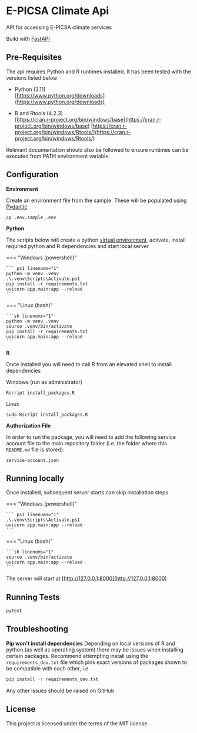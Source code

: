 # E-PICSA Climate Api

API for accessing E-PICSA climate services

Build with [FastAPI](https://fastapi.tiangolo.com/)

## Pre-Requisites

The api requires Python and R runtimes installed. It has been tested with the versions listed below

- Python (3.11)  
  [https://www.python.org/downloads](https://www.python.org/downloads)

- R and Rtools (4.2.3)  
  [https://cran.r-project.org/bin/windows/base](https://cran.r-project.org/bin/windows/base)
  [https://cran.r-project.org/bin/windows/Rtools/](https://cran.r-project.org/bin/windows/Rtools/)

Relevant documentation should also be followed to ensure runtimes can be executed from PATH environment variable.

## Configuration

**Environment**

Create an environment file from the sample. These will be populated using [Pydantic](https://docs.pydantic.dev/usage/settings/)

```
cp .env.sample .env
```

**Python**

The scripts below will create a python [virtual environment](https://docs.python.org/3/library/venv.html), activate, install required python and R dependencies and start local server

=== "Windows (powershell)"

    ``` ps1 linenums="1"
    python -m venv .venv
    .\.venv\Scripts\Activate.ps1
    pip install -r requirements.txt
    uvicorn app.main:app --reload
    ```

=== "Linux (bash)"

    ```sh linenums="1"
    python -m venv .venv
    source .venv/bin/activate
    pip install -r requirements.txt
    uvicorn app.main:app --reload
    ```

**R**

Once installed you will need to call R from an elevated shell to install dependencies

Windows (run as administrator)

```
Rscript install_packages.R
```

Linux

```
sudo Rscript install_packages.R
```

**Authorization File**

In order to run the package, you will need to add the following service account file to the main repository folder (i.e. the folder where this `README.md` file is stored):

```
service-account.json
```

## Running locally

Once installed, subsequent server starts can skip installation steps

=== "Windows (powershell)"

    ``` ps1 linenums="1"
    .\.venv\Scripts\Activate.ps1
    uvicorn app.main:app --reload
    ```

=== "Linux (bash)"

    ```sh linenums="1"
    source .venv/bin/activate
    uvicorn app.main:app --reload
    ```

The server will start at [http://127.0.0.1:8000](http://127.0.0.1:8000)

## Running Tests

```py
pytest
```

## Troubleshooting

**Pip won't install dependencies**
Depending on local versions of R and python (as well as operating system) there may be issues when installing certain packages. Recommend attempting install using the `requirements_dev.txt` file which pins exact versions of packages shown to be compatible with each other, i.e.

```sh
pip install -r requirements_dev.txt
```

Any other issues should be raised on GitHub

## License

This project is licensed under the terms of the MIT license.
